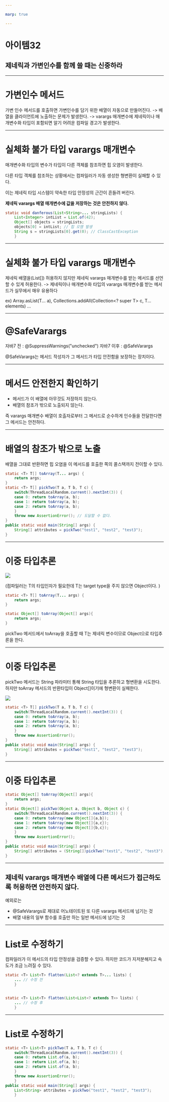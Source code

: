 ```yaml
---

marp: true

---
```


# 아이템32
## 제네릭과 가변인수를 함께 쓸 때는 신중하라

---

# 가변인수 메서드

가변 인수 메서드를 호출하면 가변인수를 담기 위한 배열이 자동으로 만들어진다.
-> 배열을 클라이언트에 노출하는 문제가 발생한다.
-> varargs 매개변수에 제네릭이나 매개변수화 타입이 포함되면 알기 어려운 컴파일 경고가 발생한다.

---

# 실체화 불가 타입 varargs 매개변수

매개변수화 타입의 변수가 타입이 다른 객체를 참조하면 힙 오염이 발생한다.

다른 타입 객체를 참조하는 상황에서는 컴파일러가 자동 생성한 형변환이 실패할 수 있다.

이는 제네릭 타입 시스템이 약속한 타입 안정성의 근간이 흔들려 버린다.

**제네릭 varargs 배열 매개변수에 값을 저장하는 것은 안전하지 않다.**

~~~java
static void danferous(List<String>... stringLists) {
	List<Integer> intList = List.of(42);
	Object[] objects = stringLists;
	objects[0] = intList; // 힙 오염 발생
	String s = stringLists[0].get(0); // ClassCastException
	}
~~~

---

# 실체화 불가 타입 varargs 매개변수

제네릭 배열을(List<String>[]) 허용하지 않지만 제네릭 varargs 매개변수를 받는 메서드를 선언할 수 있게 허용한다.
-> 제네릭이나 매개변수화 타입의 varargs 매개변수를 받는 메서드가 실무에서 매우 유용하다

ex) Array.asList(T... a), Collections.addAll(Collection<? super T> c, T... elements) ...

---

# @SafeVarargs

자바7 전 : @SuppressWarnings("unchecked")
자바7 이후 : @SafeVarargs

@SafeVarargs는 메서드 작성자가 그 메서드가 타입 안전함을 보장하는 장치이다.

---

# 메서드 안전한지 확인하기

* 메서드가 이 배열에 아무것도 저장하지 않는다.
* 배열의 참조가 밖으로 노출되지 않는다.

즉 varargs 매개변수 배열이 호출자로부터 그 메서드로 순수하게 인수들을 전달한다면 그 메서드는 안전하다.

---

# 배열의 참조가 밖으로 노출

배열을 그대로 반환하면 힙 오염을 이 메서드를 호출한 쪽의 콜스택까지 전이할 수 있다.

~~~java
static <T> T[] toArray(T... args) {
    return args;
}
static <T> T[] pickTwo(T a, T b, T c) {
    switch(ThreadLocalRandom.current().nextInt(3)) {
    case 0: return toArray(a, b);
    case 1: return toArray(a, b);
    case 2: return toArray(a, b);
    }
    throw new AssertionError(); // 도달할 수 없다. 
}
public static void main(String[] args) {
    String[] attributes = pickTwo("test1", "test2", "test3");
}
~~~

---

# 이중 타입추론

![](https://img1.daumcdn.net/thumb/R1280x0/?scode=mtistory2&fname=https%3A%2F%2Fblog.kakaocdn.net%2Fdn%2FcvLWda%2FbtrYRQLBhZG%2FETlm1RCwCL2ToravheXE11%2Fimg.png)

(컴파일러는 T의 타입인자가 필요한데 T는 target type을 주지 않으면 Object이다. )

~~~java
static <T> T[] toArray(T... args) {
    return args;
}

static Object[] toArray(Object[] args){
    return args;
}
~~~

pickTwo 메서드에서 toArray을 호출할 때 T는 제네릭 변수이므로 Object으로 타입추론을 한다.

---

# 이중 타입추론

pickTwo 메서드는 String 파라미터 통해 String 타입을 추론하고 형변환을 시도한다.
하지만 toArray 메서드의 반환타입이 Object[]이기에 형변환이 실패한다.

![](https://img1.daumcdn.net/thumb/R1280x0/?scode=mtistory2&fname=https%3A%2F%2Fblog.kakaocdn.net%2Fdn%2FdfF1hL%2FbtrYTgirXiE%2Fqfc6lOdxPhuQkUcOK47RSK%2Fimg.png)

~~~java
static <T> T[] pickTwo(T a, T b, T c) {
    switch(ThreadLocalRandom.current().nextInt(3)) {
    case 0: return toArray(a, b);
    case 1: return toArray(a, b);
    case 2: return toArray(a, b);
    }
    throw new AssertionError();
}
public static void main(String[] args) {
    String[] attributes = pickTwo("test1", "test2", "test3");
}
~~~

---

# 이중 타입추론


~~~java
static Object[] toArray(Object[] args){
    return args;
}
static Object[] pickTwo(Object a, Object b, Object c) {
    switch(ThreadLocalRandom.current().nextInt(3)) {
    case 0: return toArray(new Object[]{a,b});
    case 1: return toArray(new Object[]{a,c});
    case 2: return toArray(new Object[]{b,c});
    }
    throw new AssertionError();
}
public static void main(String[] args) {
    String[] attributes = (String[])pickTwo("test1", "test2", "test3");
}
~~~



---

## 제네릭 varargs 매개변수 배열에 다른 메서드가 접근하도록 허용하면 안전하지 않다.

예외로는
* @SafeVarargs로 제대로 어노테이트된 또 다른 varargs 메서드에 넘기는 것
* 배열 내용의 일부 함수를 호출만 하는 일반 메서드에 넘기는 것

---

# List로 수정하기

컴파일러가 이 메서드의 타입 안정성을 검증할 수 있다.
하지만 코드가 지저분해지고 속도가 조금 느려질 수 있다.

~~~java
static <T> List<T> flatten(List<? extends T>... lists) {
	... // 수정 전
	}


static <T> List<T> flatten(List<List<? extends T>> lists) {
	... // 수정 후
	}
~~~

---

# List로 수정하기

~~~java
static <T> List<T> pickTwo(T a, T b, T c) {
	switch(ThreadLocalRandom.current().nextInt(3)) {
	case 0: return List.of(a, b);
	case 1: return List.of(a, b);
	case 2: return List.of(a, b);
	}
	throw new AssertionError();
	}
public static void main(String[] args) {
	List<String> attributes = pickTwo("test1", "test2", "test3");
	}
~~~